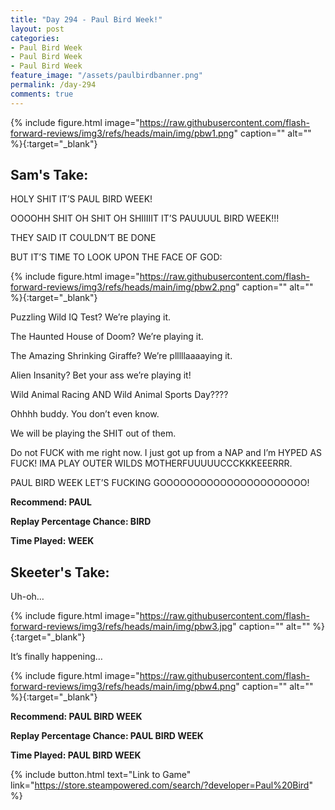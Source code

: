 ```yaml
---
title: "Day 294 - Paul Bird Week!"
layout: post
categories:
- Paul Bird Week
- Paul Bird Week
- Paul Bird Week
feature_image: "/assets/paulbirdbanner.png"
permalink: /day-294
comments: true
---
```


{% include figure.html image="https://raw.githubusercontent.com/flash-forward-reviews/img3/refs/heads/main/img/pbw1.png" caption="" alt="" %}{:target="_blank"}
 
## Sam's Take:

HOLY SHIT IT’S PAUL BIRD WEEK!

OOOOHH SHIT OH SHIT OH SHIIIIIT IT’S PAUUUUL BIRD WEEK!!!

THEY SAID IT COULDN’T BE DONE

BUT IT’S TIME TO LOOK UPON THE FACE OF GOD:

{% include figure.html image="https://raw.githubusercontent.com/flash-forward-reviews/img3/refs/heads/main/img/pbw2.png" caption="" alt="" %}{:target="_blank"}

Puzzling Wild IQ Test? We’re playing it.

The Haunted House of Doom? We’re playing it.

The Amazing Shrinking Giraffe? We’re plllllaaaaying it.

Alien Insanity? Bet your ass we’re playing it!

Wild Animal Racing AND Wild Animal Sports Day????

Ohhhh buddy. You don’t even know.

We will be playing the SHIT out of them.

Do not FUCK with me right now. I just got up from a NAP and I’m HYPED AS FUCK! IMA PLAY OUTER WILDS MOTHERFUUUUUCCCKKKEEERRR.

PAUL BIRD WEEK LET’S FUCKING GOOOOOOOOOOOOOOOOOOOOOO!
 
**Recommend: PAUL**

**Replay Percentage Chance: BIRD**

**Time Played: WEEK**

## Skeeter's Take:

Uh-oh…

{% include figure.html image="https://raw.githubusercontent.com/flash-forward-reviews/img3/refs/heads/main/img/pbw3.jpg" caption="" alt="" %}{:target="_blank"}

It’s finally happening… 

{% include figure.html image="https://raw.githubusercontent.com/flash-forward-reviews/img3/refs/heads/main/img/pbw4.png" caption="" alt="" %}{:target="_blank"}

**Recommend: PAUL BIRD WEEK**

**Replay Percentage Chance: PAUL BIRD WEEK**

**Time Played: PAUL BIRD WEEK**

{% include button.html text="Link to Game" link="https://store.steampowered.com/search/?developer=Paul%20Bird" %}
